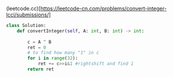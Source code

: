 (leetcode.cc)[https://leetcode-cn.com/problems/convert-integer-lcci/submissions/]
```python
class Solution:
    def convertInteger(self, A: int, B: int) -> int:
   
        c = A ^ B
        ret = 0
        # to find how many "1" in c 
        for i in range(32): 
            ret += c>>i&1 #rightshift and find 1
        return ret 
```
